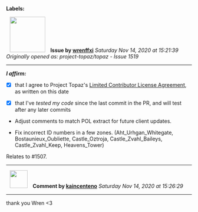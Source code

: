 **Labels:**



<a href="https://github.com/wrenffxi"><img src="https://avatars1.githubusercontent.com/u/21246949?v=4" width="96" height="96" hspace="10"></img></a> **Issue by [wrenffxi](https://github.com/wrenffxi)**
_Saturday Nov 14, 2020 at 15:21:39_
_Originally opened as: project-topaz/topaz - Issue 1519_

----

<!-- place 'x' mark between square [] brackets to affirm: -->
**_I affirm:_**
- [x] that I agree to Project Topaz's [Limited Contributor License Agreement](http://project-topaz.com/blob/release/CONTRIBUTOR_AGREEMENT.md), as written on this date
- [x] that I've _tested my code_ since the last commit in the PR, and will test after any later commits

* Adjust comments to match POL extract for future client updates.
* Fix incorrect ID numbers in a few zones.  (Aht_Urhgan_Whitegate, Bostaunieux_Oubliette, Castle_Oztroja, Castle_Zvahl_Baileys, Castle_Zvahl_Keep, Heavens_Tower)

Relates to #1507.



----
<a href="https://github.com/kaincenteno"><img src="https://avatars3.githubusercontent.com/u/26943220?v=4" width="48" height="48" hspace="10"></img></a> **Comment by [kaincenteno](https://github.com/kaincenteno)**
_Saturday Nov 14, 2020 at 15:26:29_

----

thank you Wren <3
